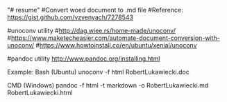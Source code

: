 "# resume" 
#Convert woed document to .md file
#Reference: https://gist.github.com/vzvenyach/7278543

#unoconv utility
#http://dag.wiee.rs/home-made/unoconv/
#https://www.maketecheasier.com/automate-document-conversion-with-unoconv/
#https://www.howtoinstall.co/en/ubuntu/xenial/unoconv

#pandoc utility
http://www.pandoc.org/installing.html

Example: 
Bash (Ubuntu)
unoconv -f html RobertLukawiecki.doc


CMD (Windows)
pandoc -f html -t markdown -o RobertLukawiecki.md RobertLukawiecki.html

